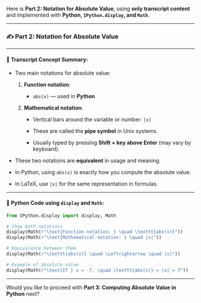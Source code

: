 Here is **Part 2: Notation for Absolute Value**, using **only transcript content** and implemented with **Python, `IPython.display`, and `Math`**.

---

### ✍️ **Part 2: Notation for Absolute Value**

---

#### 🧠 Transcript Concept Summary:

- Two main notations for absolute value:
    
    1. **Function notation**:
        
        - `abs(x)` — used in **Python**
            
    2. **Mathematical notation**:
        
        - Vertical bars around the variable or number: `|x|`
            
        - These are called the **pipe symbol** in Unix systems.
            
        - Usually typed by pressing **Shift + key above Enter** (may vary by keyboard).
            
- These two notations are **equivalent** in usage and meaning.
    
- In Python, using `abs(x)` is exactly how you compute the absolute value.
    
- In LaTeX, use `|x|` for the same representation in formulas.
    

---

#### 🧪 Python Code using `display` and `Math`:

```python
from IPython.display import display, Math

# Show both notations
display(Math(r"\text{Function notation: } \quad \texttt{abs(x)}"))
display(Math(r"\text{Mathematical notation: } \quad |x|"))

# Equivalence between them
display(Math(r"\texttt{abs(x)} \quad \Leftrightarrow \quad |x|"))

# Example of absolute value
display(Math(r"\text{If } x = -7, \quad \texttt{abs(x)} = |x| = 7"))
```

---

Would you like to proceed with **Part 3: Computing Absolute Value in Python** next?